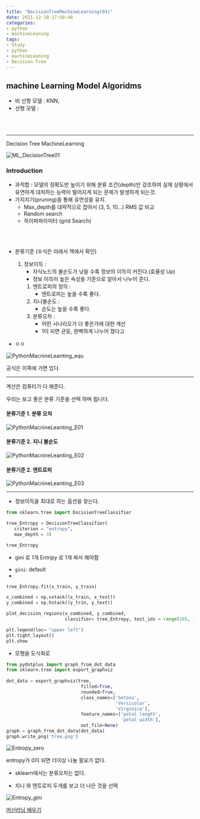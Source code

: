 ```yaml
---
title: "DecisionTreeMachineLearning(03)"
date: 2021-12-10 17:50:48
categories:
- python
- machineLeaning
tags:
- Study
- python
- machineLeaning
- Decision Tree 
---
```


## machine Learning Model Algoridms

- 비 선형 모델  : KNN, 
- 선형 모델 : 

<br><br>

---

Decision Tree MachineLearning

![ML_DecisionTree01](/../../imeges/python/ML_DecisionTree01.png)

### Introduction 

 - 과적합 : 모델의 정확도만 높이기 위해 분류 조건(depth)만 강조하여 실제 상황에서 유연하게 대처하는 능력이 떨어지게 되는 문제가 발생하게 되는것.
 - 가지치기(pruning)을 통해 유연성을 유지. 
   - Max_depth를 대략적으로 잡아서 (3, 5, 10...) RMS 값 비교
   - Random search
   - 하이퍼파라미터 (grid Search)
 
<br><br>

 - 분류기준 (수식은 아래서 책에서 확인)
   1. 정보이득 : 
      - 자식노드의 불순도가 낮을 수록 정보의 이득이 커진다.(효율성 Up)
      - 정보 이득이 높은 속성을 기준으로 알아서 나누어 준다. 
      1. 엔트로피의 정의 :
         - 엔트로피는 높을 수록 좋다.  
      2. 지니불순도 :
         - 순도는 높을 수록 좋다. 
      3. 분류오차 :
         - 어떤 시나리오가 더 좋은가에 대한 계산
         - 1이 되면 균등, 완벽하게 나누어 졌다고 

 - ㅇㅇ

![PythonMacnineLeanting_equ](/../../imeges/python/PythonMacnineLeanting_equ.png)

공식은 이쪽에 가면 있다. 

---

계산은 컴퓨터가 다 해준다. 

우리는 보고 좋은 분류 기준을 선택 하며 됩니다. 

#### 분류기준 1. 분류 오차 

![PythonMacnineLeanting_E01](/../../imeges/python/PythonMacnineLeanting_E01.png)

#### 분류기준 2. 지니 불순도 

![PythonMacnineLeanting_E02](/../../imeges/python/PythonMacnineLeanting_E02.png)

#### 분류기준 2. 엔트로피

![PythonMacnineLeanting_E03](/../../imeges/python/PythonMacnineLeanting_E03.png)

---

- 정보이득을 최대로 하는 옵션을 찾는다. 

```python
from sklearn.tree import DscisionTreeClassifier

tree_Entropy = DecisionTreeClassifier(
   criterion = "entropy",
   max_depth = 3)

tree_Entropy
```

- gini 로 1개 Entripy 로 1개 짜서 해야함 
+ `gini`: default 
+ 


```python
tree_Entropy.fit(x_train, y_train)

x_combined = np.vstack((x_train, x_test))
y_combined = np.hstack((y_trin, y_test))

plot_decision_regions(x_combined, y_combined, 
                      classifier= tree_Entropy, test_idx = range(105, 150) )

plt.legend(loc= "upper left")
plt.tight_layout()
plt.show
```

- 모형을 도식화로 

```python
from pydotplus import graph_from_dot_data
from sklearn.tree import export_graphviz
 
dot_data = export_graphviz(tree,
                            filled=True, 
                            rounded=True,
                            class_names=['Setosa', 
                                         'Versicolor',
                                         'Virginica'],
                            feature_names=['petal length', 
                                           'petal width'],
                            out_file=None) 
graph = graph_from_dot_data(dot_data) 
graph.write_png('tree.png') 
```

![Entropy_zero](/../../imeges/python/Entropy_zero.png)

entropy가 0이 되면 더이상 나눌 필요가 없다. 

+ sklearn에서는 분류오차는 없다. 



- 지니 와 엔트로피 두개를 보고 더 나은 것을 선택 

![Entropy_gini](/../../imeges/python/Entropy_gini.png)



[머신러닝 배우기](https://asummerz.tistory.com/16)